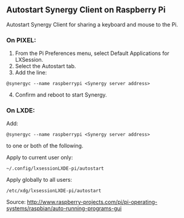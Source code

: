 
## Autostart Synergy Client on Raspberry Pi

Autostart Synergy Client for sharing a keyboard and mouse to the Pi.

### On PIXEL:
1. From the Pi Preferences menu, select Default Applications for LXSession.
2. Select the Autostart tab.
3. Add the line:
```
@synergyc --name raspberrypi <Synergy server address>
```
4. Confirm and reboot to start Synergy.



### On LXDE:
Add:
```
@synergyc --name raspberrypi <Synergy server address>
```	
to one or both of the following.

Apply to current user only:
```
~/.config/lxsessionLXDE-pi/autostart
```
Apply globally to all users:
```
/etc/xdg/lxsessionLXDE-pi/autostart
```

Source: http://www.raspberry-projects.com/pi/pi-operating-systems/raspbian/auto-running-programs-gui
